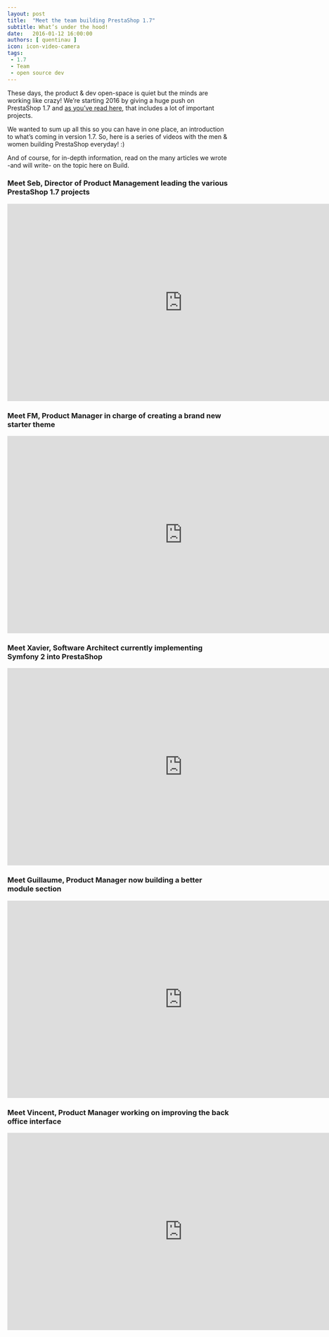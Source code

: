 ```yaml
---
layout: post
title:  "Meet the team building PrestaShop 1.7"
subtitle: What’s under the hood!
date:   2016-01-12 16:00:00
authors: [ quentinau ]
icon: icon-video-camera
tags:
 - 1.7
 - Team
 - open source dev
---
```


These days, the product & dev open-space is quiet but the minds are working like crazy! We’re starting 2016 by giving a huge push on PrestaShop 1.7 and [as you’ve read here](http://build.prestashop.com/news/version-1-7-0-0-is-underway/), that includes a lot of important projects.

We wanted to sum up all this so you can have in one place, an introduction to what’s coming in version 1.7. So, here is a series of videos with the men & women building PrestaShop everyday! :)

And of course, for in-depth information, read on the many articles we wrote -and will write- on the topic here on Build.

### Meet Seb, Director of Product Management leading the various PrestaShop 1.7 projects

<iframe width="796" height="448" src="https://www.youtube.com/embed/AuthkLchyqM?rel=0" frameborder="0" allowfullscreen></iframe>


### Meet FM, Product Manager in charge of creating a brand new starter theme

<iframe width="796" height="448" src="https://www.youtube.com/embed/srpXHSlKf-w?rel=0" frameborder="0" allowfullscreen></iframe>


### Meet Xavier, Software Architect currently implementing Symfony 2 into PrestaShop

<iframe width="796" height="448" src="https://www.youtube.com/embed/1q3JW1eRoE4?rel=0" frameborder="0" allowfullscreen></iframe>


### Meet Guillaume, Product Manager now building a better module section

<iframe width="796" height="448" src="https://www.youtube.com/embed/cWwE3Eb0QsM?rel=0" frameborder="0" allowfullscreen></iframe>


### Meet Vincent, Product Manager working on improving the back office interface

<iframe width="796" height="448" src="https://www.youtube.com/embed/vBXjHMss5KQ?rel=0" frameborder="0" allowfullscreen></iframe>
